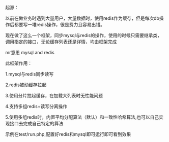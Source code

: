 起源：

以前在做业务时遇到大量用户，大量数据时，使用redis作为缓存，但是每次db操作后都要写一堆redis操作，很是费力且容易出错。

现在做了这么一个框架，同步mysql与redis的操作，使用的时候只需要继承类，调用指定的接口，无论缓存列表还是详情，均由框架完成

mr意思 mysql and redis

此框架作用：

1.mysql与redis同步读写 

2.redis被动缓存拉起 

3.使用分片拉起缓存，在加载大列表时无性能问题 

4.支持多组redis+读写分离操作

5.使用多组redis时，内置平均分配算法（默认）和一致性哈希算法,也可以自己实现接口去完成自己特定的算法


示例在test/run.php,配置好redis和mysql即可运行即可看到效果
